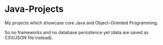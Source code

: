 # Java-Projects
My projects which showcase core Java and Object-Oriented Programming.

So no frameworks and no database persistence yet (data are saved as CSV/JSON file instead).
